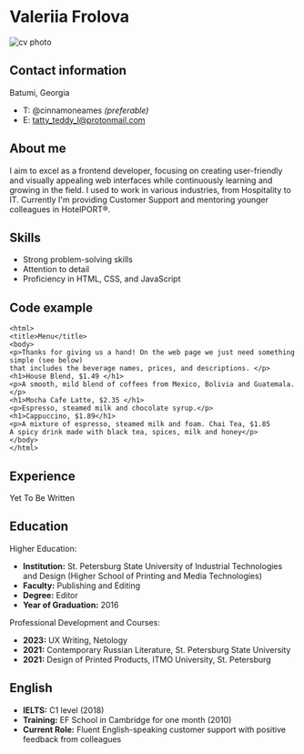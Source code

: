 # Valeriia Frolova
![cv photo](https://pbs.twimg.com/media/GOCDsF2W4AEquDY?format=jpg&name=small)

## Contact information
Batumi, Georgia
* T: @cinnamoneames _(preferable)_
* E: tatty_teddy_l@protonmail.com

## About me
I aim to excel as a frontend developer, focusing on creating user-friendly and visually appealing web interfaces while continuously learning and growing in the field. I used to work in various industries, from Hospitality to IT. Currently I'm providing Customer Support and mentoring younger colleagues in HotelPORT®.

## Skills
* Strong problem-solving skills
* Attention to detail
* Proficiency in HTML, CSS, and JavaScript

## Code example

```
<html>
<title>Menu</title>
<body>
<p>Thanks for giving us a hand! On the web page we just need something simple (see below)
that includes the beverage names, prices, and descriptions. </p>
<h1>House Blend, $1.49 </h1>
<p>A smooth, mild blend of coffees from Mexico, Bolivia and Guatemala.</p> 
<h1>Mocha Cafe Latte, $2.35 </h1>
<p>Espresso, steamed milk and chocolate syrup.</p> 
<h1>Cappuccino, $1.89</h1> 
<p>A mixture of espresso, steamed milk and foam. Chai Tea, $1.85
A spicy drink made with black tea, spices, milk and honey</p> 
</body>
</html>
```

## Experience
Yet To Be Written

## Education
Higher Education:

- **Institution:** St. Petersburg State University of Industrial Technologies and Design (Higher School of Printing and Media Technologies)
- **Faculty:** Publishing and Editing
- **Degree:** Editor
- **Year of Graduation:** 2016

Professional Development and Courses:

- **2023:** UX Writing, Netology
- **2021:** Contemporary Russian Literature, St. Petersburg State University
- **2021:** Design of Printed Products, ITMO University, St. Petersburg

## English

- **IELTS:** C1 level (2018)
- **Training:** EF School in Cambridge for one month (2010)
- **Current Role:** Fluent English-speaking customer support with positive feedback from colleagues
